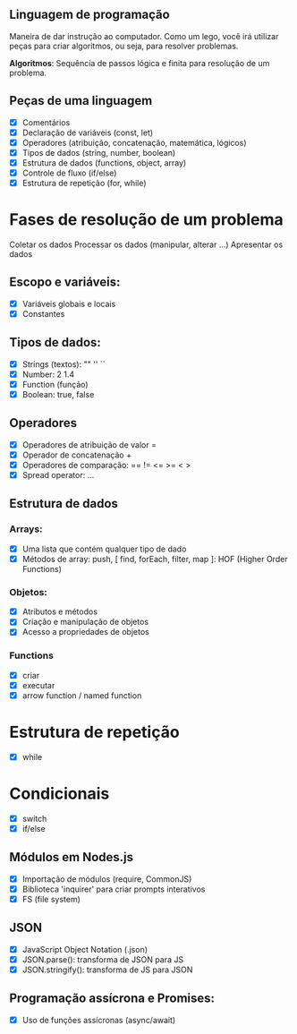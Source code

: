 ## Linguagem de programação 

Maneira de dar instrução ao computador.
Como um lego, você irá utilizar peças para criar algoritmos, ou seja, para resolver problemas.

**Algoritmos**: Sequência de passos lógica e finita para resolução de um problema.

## Peças de uma linguagem

- [X] Comentários
- [X] Declaração de variáveis (const, let)
- [X] Operadores (atribuição, concatenação, matemática, lógicos)
- [X] Tipos de dados (string, number, boolean)
- [X] Estrutura de dados (functions, object, array)
- [X] Controle de fluxo (if/else)
- [X] Estrutura de repetição (for, while)

# Fases de resolução de um problema

Coletar os dados
Processar os dados (manipular, alterar ...)
Apresentar os dados

## Escopo e variáveis:

- [X] Variáveis globais e locais
- [X] Constantes

## Tipos de dados:

- [X] Strings (textos): "" '' ``
- [X] Number: 2 1.4
- [X] Function (função)
- [X] Boolean: true, false

## Operadores

- [X] Operadores de atribuição de valor =
- [X] Operador de concatenação +
- [X] Operadores de comparação: == != <= >=  < > 
- [X] Spread operator: ...

## Estrutura de dados

### Arrays:

- [X] Uma lista que contém qualquer tipo de dado
- [x] Métodos de array: push, [ find, forEach, filter, map ]: HOF (Higher Order Functions)

### Objetos:

- [X] Atributos e métodos
- [X] Criação e manipulação de objetos
- [X] Acesso a propriedades de objetos

### Functions

- [X] criar
- [X] executar
- [X] arrow function / named function

# Estrutura de repetição
- [X] while

# Condicionais
- [X] switch
- [X] if/else
 
## Módulos em Nodes.js
- [X] Importação de módulos (require, CommonJS)
- [X] Biblioteca 'inquirer' para criar prompts interativos
- [X] FS (file system)

## JSON

- [X] JavaScript Object Notation (.json)
- [X] JSON.parse(): transforma de JSON para JS
- [X] JSON.stringify(): transforma de JS para JSON

## Programação assícrona e Promises:

- [X] Uso de funções assícronas (async/await) 